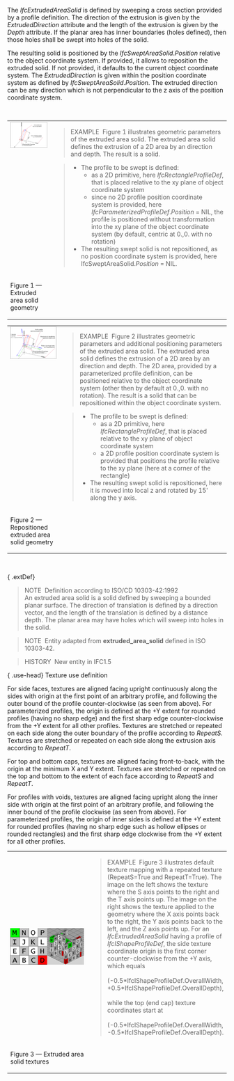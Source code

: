 ﻿The _IfcExtrudedAreaSolid_ is defined by sweeping a cross section provided by a profile definition. The direction of the extrusion is given by the _ExtrudedDirection_ attribute and the length of the extrusion is given by the _Depth_ attribute. If the planar area has inner boundaries (holes defined), then those holes shall be swept into holes of the solid.

The resulting solid is positioned by the _IfcSweptAreaSolid_._Position_ relative to the object coordinate system. If provided, it allows to reposition the extruded solid. If not provided, it defaults to the current object coordinate system. The _ExtrudedDirection_ is given within the position coordinate system as defined by _IfcSweptAreaSolid_._Position_. The extruded direction can be any direction which is not perpendicular to the z axis of the position coordinate system.

&nbsp;

<table summary="geometry" cellpadding="2" cellspacing="2" border="0">
<tr>
<td valign="top" align="left"><img src="../../../../../../figures/ifcextrudedareasolid-fig1.png" alt="extruded area solid" border="0"></td>
<td>
<blockquote class="example">EXAMPLE&nbsp; Figure 1 illustrates geometric parameters of the extruded area solid. The extruded area solid defines the
extrusion of a 2D area by an direction and depth. The result is a solid.</blockquote>
<blockquote><ul>
<li class="small">The profile to be swept is defined:
<ul>
 <li class="small">as a 2D primitive, here <em>IfcRectangleProfileDef</em>, that is placed relative to the xy plane of object coordinate system</li>
 <li class="small">since no 2D profile position coordinate system is provided, here <em>IfcParameterizedProfileDef</em>.<em>Position</em> = NIL, the profile is positioned without transformation into the xy plane of the object coordinate system (by default, centric at 0.,0. with no rotation)</li>
</ul></li>
<li class="small">The resulting swept solid is not repositioned, as no position coordinate system is provided, here IfcSweptAreaSolid.<em>Position</em> = NIL.</li>
</ul></blockquote>
</td>
</tr>
<tr>
<td>
<p class="figure">Figure 1 &mdash; Extruded area solid geometry</p>
</td>
<td>&nbsp;</td>
</tr>
</table>

<table summary="geometry" cellpadding="2" cellspacing="2" border="0">
<tr>
<td valign="top" align="left"><img src="../../../../../../figures/ifcextrudedareasolid-fig2.png" alt="extruded area solid repositioned" border="0"></td>
<td>
<blockquote class="example">EXAMPLE&nbsp; Figure 2 illustrates geometric parameters and additional positioning parameters of the extruded area solid. The extruded area solid defines the extrusion of a 2D area by an direction and depth. The 2D area, provided by a parameterized profile definition, can be positioned relative to the object coordinate system (other then by default at 0.,0. with no rotation). The result is a solid that can be repositioned within the object coordinate system.</blockquote>
<blockquote><ul>
<li class="small">The profile to be swept is defined:
<ul>
 <li class="small">as a 2D primitive, here <em>IfcRectangleProfileDef</em>, that is placed relative to the xy plane of object coordinate system</li>
 <li class="small">a 2D profile position coordinate system is provided that positions the profile relative to the xy plane (here at a corner of the rectangle)</li>
</ul></li>
<li class="small">The resulting swept solid is repositioned, here it is moved into local z and rotated by 15' along the y axis.</li>
</ul></blockquote>
</td>
</tr>
<tr>
<td>
<p class="figure">Figure 2 &mdash; Repositioned extruded area solid geometry</p>
</td>
<td>&nbsp;</td>
</tr>
</table>

&nbsp;

{ .extDef}
> NOTE&nbsp; Definition according to ISO/CD 10303-42:1992  
> An extruded area solid is a solid defined by sweeping a bounded planar surface. The direction of translation is defined by a direction vector, and the length of the translation is defined by a distance depth. The planar area may have holes which will sweep into holes in the solid.

> NOTE&nbsp; Entity adapted from **extruded_area_solid** defined in ISO 10303-42.

> HISTORY&nbsp; New entity in IFC1.5

{ .use-head}
Texture use definition

For side faces, textures are aligned facing upright continuously along the sides with origin at the first point of an arbitrary profile, and following the outer bound of the profile counter-clockwise (as seen from above). For parameterized profiles, the origin is defined at the +Y extent for rounded profiles (having no sharp edge) and the first sharp edge counter-clockwise from the +Y extent for all other profiles. Textures are stretched or repeated on each side along the outer boundary of the profile according to _RepeatS_. Textures are stretched or repeated on each side along the extrusion axis according to _RepeatT_.

For top and bottom caps, textures are aligned facing front-to-back, with the origin at the minimum X and Y extent. Textures are stretched or repeated on the top and bottom to the extent of each face according to _RepeatS_ and _RepeatT_.

For profiles with voids, textures are aligned facing upright along the inner side with origin at the first point of an arbitrary profile, and following the inner bound of the profile clockwise (as seen from above). For parameterized profiles, the origin of inner sides is defined at the +Y extent for rounded profiles (having no sharp edge such as hollow ellipses or rounded rectangles) and the first sharp edge clockwise from the +Y extent for all other profiles.

<table summary="texture">
<tr>
<td width="520px">
<p><img src="../../../../../../figures/ifcextrudedareasolid-texture.png" alt="texture" border="0"></p>
</td>
<td>
<blockquote class="example">EXAMPLE&nbsp; Figure 3 illustrates default texture mapping with a repeated texture (RepeatS=True and RepeatT=True). 
The image on the left shows the texture where the S axis points to the right and the T axis points up. The image on the right shows
the texture applied to the geometry where the X axis points back to the right, the Y axis points back to the left, and
the Z axis points up. For an <em>IfcExtrudedAreaSolid</em> having a profile of <em>IfcIShapeProfileDef</em>, the side
texture coordinate origin is the first corner counter-clockwise from the +Y axis, which equals<br><br>
(-0.5*IfcIShapeProfileDef.OverallWidth, +0.5*IfcIShapeProfileDef.OverallDepth),<br><br> while the top (end cap) texture
coordinates start at <br><br>(-0.5*IfcIShapeProfileDef.OverallWidth, -0.5*IfcIShapeProfileDef.OverallDepth).</blockquote>
</td>
</tr>
<tr>
<td>
<p class="figure">Figure 3 &mdash; Extruded area solid textures</p>
</td>
<td>&nbsp;</td>
</tr>
</table>